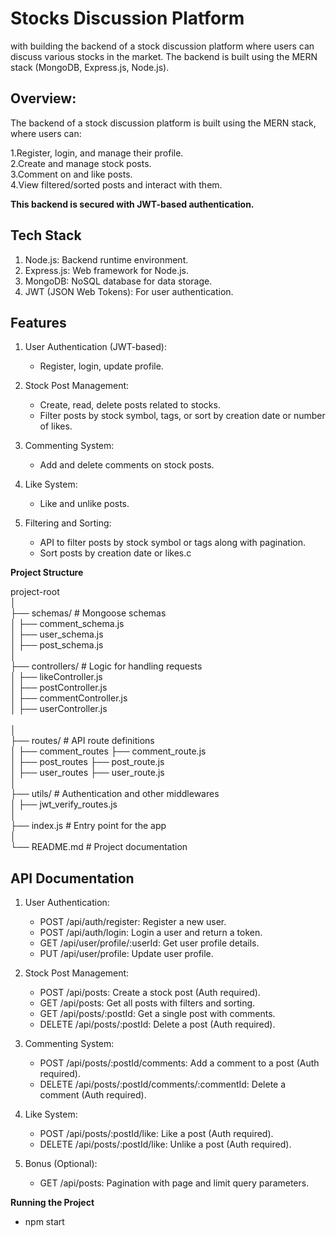 # Stocks Discussion Platform
with building the backend of a stock discussion platform where users can discuss various stocks in the market. The backend is built using the MERN stack (MongoDB, Express.js, Node.js).<br/>

**Overview:**
-------------
The backend of a stock discussion  platform is built using the MERN stack, where users can:

1.Register, login, and manage their profile.<br/>
2.Create and manage stock posts.<br/>
3.Comment on and like posts.<br/>
4.View filtered/sorted posts and interact with them.<br/>

**This backend is secured with JWT-based authentication.**

**Tech Stack** <br/>
-------------------
1. Node.js: Backend runtime environment.<br/>
2. Express.js: Web framework for Node.js.<br/>
3. MongoDB: NoSQL database for data storage.<br/>
4. JWT (JSON Web Tokens): For user authentication.<br/>

**Features**
-----------------
1. User Authentication (JWT-based):<br/>
    - Register, login, update profile.<br/>
  
2. Stock Post Management:<br/>
    - Create, read, delete posts related to stocks.<br/>
    - Filter posts by stock symbol, tags, or sort by creation date or number of likes.<br/>
  
3. Commenting System:<br/>
    - Add and delete comments on stock posts.<br/>
  
4. Like System:<br/>
    - Like and unlike posts.<br/>

5. Filtering and Sorting:<br/>
    - API to filter posts by stock symbol or tags along with pagination.<br/>
    - Sort posts by creation date or likes.c

**Project Structure**

project-root <br/>
│<br/>
├── schemas/              # Mongoose schemas<br/>
│   ├── comment_schema.js <br/>
│   ├── user_schema.js <br/>
│   ├── post_schema.js<br/>
│<br/>
├── controllers/         # Logic for handling requests<br/>
│   ├── likeController.js<br/>
│   ├── postController.js<br/>
│   ├── commentController.js<br/>
│   ├── userController.js<br/>
  <br/>
│<br/>
├── routes/              # API route definitions<br/>
│   ├── comment_routes  ├── comment_route.js<br/>
│   ├── post_routes     ├──  post_route.js<br/>
│   ├── user_routes     ├──  user_route.js<br/>
│<br/>
├── utils/         # Authentication and other middlewares<br/>
│   ├── jwt_verify_routes.js<br/>
│<br/>
├── index.js            # Entry point for the app<br/>
│<br/>
└── README.md            # Project documentation<br/>

**API Documentation**<br/>
-------------------------
1. User Authentication:<br/>
   - POST /api/auth/register: Register a new user.<br/>
   - POST /api/auth/login: Login a user and return a token. <br/>
   - GET /api/user/profile/:userId: Get user profile details.<br/>
   - PUT /api/user/profile: Update user profile.<br/>
     
2. Stock Post Management:<br/>
    - POST /api/posts: Create a stock post (Auth required).<br/>
    - GET /api/posts: Get all posts with filters and sorting.<br/>
    - GET /api/posts/:postId: Get a single post with comments.<br/>
    - DELETE /api/posts/:postId: Delete a post (Auth required).<br/>
      
3. Commenting System:<br/>
    - POST /api/posts/:postId/comments: Add a comment to a post (Auth required).<br/>
    - DELETE /api/posts/:postId/comments/:commentId: Delete a comment (Auth required).<br/>
      
4. Like System:<br/>
    - POST /api/posts/:postId/like: Like a post (Auth required).<br/>
    - DELETE /api/posts/:postId/like: Unlike a post (Auth required).<br/>
  
5. Bonus (Optional):<br/>
    - GET /api/posts: Pagination with page and limit query parameters.<br/>

**Running the Project**
  - npm start




